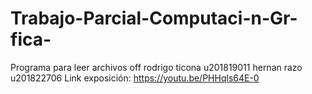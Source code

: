 # Trabajo-Parcial-Computaci-n-Gr-fica-
Programa para leer archivos off
rodrigo ticona u201819011
hernan razo u201822706
Link exposición: https://youtu.be/PHHqls64E-0
